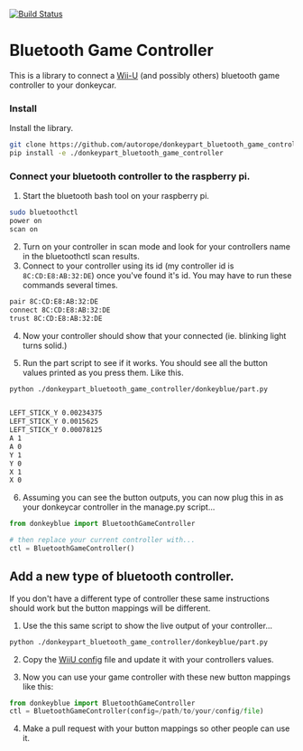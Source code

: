 [![Build Status](https://travis-ci.org/autorope/donkeypart_bluetooth_game_controller.svg?branch=master)](https://travis-ci.org/autorope/donkeypart_bluetooth_game_controller)

# Bluetooth Game Controller
This is a library to connect a [Wii-U](https://www.amazon.com/gp/product/B01GJBUNTG/ref=as_li_ss_tl?ie=UTF8&psc=1&linkCode=ll1&tag=donkeycar-20&linkId=a7fc2ff3e6489b9e6dd267a7f8b2ff19&language=en_US)
 (and possibly others) bluetooth game controller to your donkeycar.



### Install
Install the library.
```bash
git clone https://github.com/autorope/donkeypart_bluetooth_game_controller.git
pip install -e ./donkeypart_bluetooth_game_controller
```


### Connect your bluetooth controller to the raspberry pi.
1. Start the bluetooth bash tool on your raspberry pi.
```bash
sudo bluetoothctl
power on
scan on
```

2. Turn on your controller in scan mode and look for your controllers name in the bluetoothctl 
scan results. 
3. Connect to your controller using its id (my controller id is `8C:CD:E8:AB:32:DE`) once you've found it's id. You may have to run these commands several times.
```bash
pair 8C:CD:E8:AB:32:DE
connect 8C:CD:E8:AB:32:DE
trust 8C:CD:E8:AB:32:DE
```
4. Now your controller should show that your connected (ie. blinking light turns solid.)

5. Run the part script to see if it works. You should see all the button values printed as you press them. Like this.
```bash
python ./donkeypart_bluetooth_game_controller/donkeyblue/part.py


LEFT_STICK_Y 0.00234375
LEFT_STICK_Y 0.0015625
LEFT_STICK_Y 0.00078125
A 1
A 0
Y 1
Y 0
X 1
X 0
```


6. Assuming you can see the button outputs, you can now plug this in as your donkeycar controller in 
the manage.py script...
```python
from donkeyblue import BluetoothGameController

# then replace your current controller with...
ctl = BluetoothGameController()

```
## Add a new type of bluetooth controller.
If you don't have a different type of controller these same instructions should work but the button mappings will be different. 

1. Use the this same script to show the live output of your controller... 
```bash
python ./donkeypart_bluetooth_game_controller/donkeyblue/part.py
```

2. Copy the [WiiU config](https://github.com/autorope/donkeypart_bluetooth_game_controller/blob/master/donkeyblue/part.py#L86) file and update it with your controllers values. 

3. Now you can use your game controller with these new button mappings like this:
```python
from donkeyblue import BluetoothGameController
ctl = BluetoothGameController(config=/path/to/your/config/file)
```
4. Make a pull request with your button mappings so other people can use it. 
